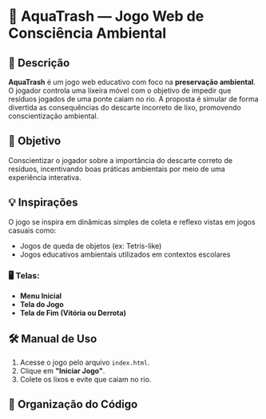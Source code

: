 # 🌱 AquaTrash — Jogo Web de Consciência Ambiental

## 📄 Descrição
**AquaTrash** é um jogo web educativo com foco na **preservação ambiental**. O jogador controla uma lixeira móvel com o objetivo de impedir que resíduos jogados de uma ponte caiam no rio. A proposta é simular de forma divertida as consequências do descarte incorreto de lixo, promovendo conscientização ambiental.

## 🎯 Objetivo
Conscientizar o jogador sobre a importância do descarte correto de resíduos, incentivando boas práticas ambientais por meio de uma experiência interativa.

## 💡 Inspirações
O jogo se inspira em dinâmicas simples de coleta e reflexo vistas em jogos casuais como:
- Jogos de queda de objetos (ex: Tetris-like)
- Jogos educativos ambientais utilizados em contextos escolares

### 🖥️ Telas:
- **Menu Inicial**
- **Tela do Jogo**
- **Tela de Fim (Vitória ou Derrota)**

## 🛠️ Manual de Uso

1. Acesse o jogo pelo arquivo `index.html`.
2. Clique em **"Iniciar Jogo"**.
4. Colete os lixos e evite que caiam no rio.

## 🧱 Organização do Código

